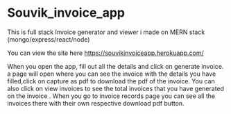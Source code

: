 # Souvik_invoice_app
This is full stack Invoice generator and viewer i made on MERN stack (mongo/express/react/node)

You can view the site here
https://souvikinvoiceapp.herokuapp.com/


When you open the app, fill out all the details and click on generate invoice. 
a page will open where you can see the invoice with the details you have filled,click on capture as pdf to download the pdf of the invoice.
You can also click on view invoices to see the total invoices that you have generated on the invoice .
When you go to invoice records page you can see all the invoices there with their own respective download pdf button.
